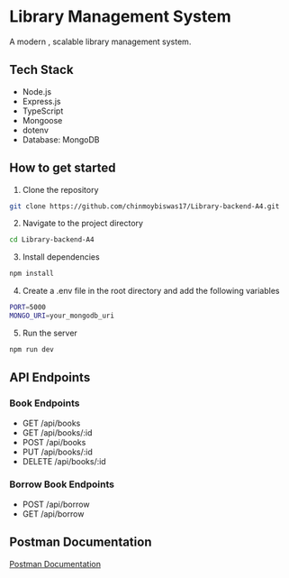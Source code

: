 # Library Management System

A modern , scalable library management system.

## Tech Stack

- Node.js
- Express.js
- TypeScript
- Mongoose
- dotenv
- Database: MongoDB

## How to get started

1. Clone the repository

```bash
git clone https://github.com/chinmoybiswas17/Library-backend-A4.git
```

2. Navigate to the project directory

```bash
cd Library-backend-A4
```

3. Install dependencies

```bash
npm install
```

4. Create a .env file in the root directory and add the following variables

```bash
PORT=5000
MONGO_URI=your_mongodb_uri
```

5. Run the server

```bash
npm run dev
```

## API Endpoints

### Book Endpoints

- GET /api/books
- GET /api/books/:id
- POST /api/books
- PUT /api/books/:id
- DELETE /api/books/:id

### Borrow Book Endpoints

- POST /api/borrow
- GET /api/borrow

## Postman Documentation

[Postman Documentation](https://documenter.getpostman.com/view/30562539/2sB2xBEVzG)
